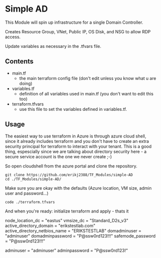 # Simple AD

This Module will spin up infrastructure for a single Domain Controller.

Creates Resource Group, VNet, Public IP, OS Disk, and NSG to allow RDP access.

Update variables as necessary in the .tfvars file.

## Contents

- main.tf
  - the main terraform config file (don't edit unless you know what u are doing)
- variables.tf
  - definition of all variables used in main.tf (you don't want to edit this too)
- terraform.tfvars
  - use this file to set the variables defined in variables.tf.

## Usage

The easiest way to use terraform in Azure is through azure cloud shell, since it already includes terraform and you don't have to create an extra security principal for terraform to interact with your tenant. This is a good thing, espescially since we are talking about directory security here - a secure service account is the one we never create ;-)

So open cloudshell from the azure portal and clone the repository.

```
git clone https://github.com/erikj2388/TF_Modules/simple-AD
cd ./TF_Modules/simple-AD/
```

Make sure you are okay with the defaults (Azure location, VM size, admin user and password...)

```
code ./terraform.tfvars
```

And when you're ready: initialize terraform and apply - thats it

node_location_dc   = "eastus"
vmsize_dc = "Standard_D2s_v3"
active_directory_domain = "erikstestlab.com"
active_directory_netbios_name = "ERIKSTESTLAB"
domadminuser = "adminuser"
domadminpassword = "P@ssw0rd123!!!"
safemode_password = "P@ssw0rd123!!!"

adminuser = "adminuser"
adminpassword = "P@ssw0rd123!"
